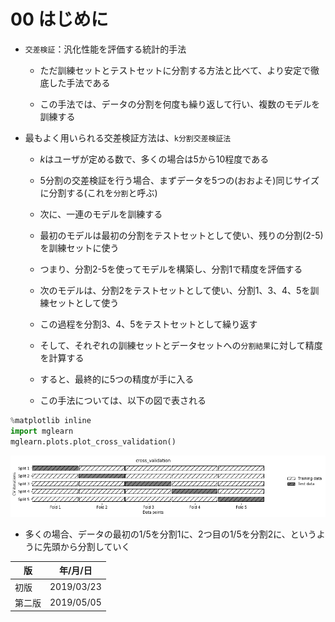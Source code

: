 
00 はじめに
==========

* `交差検証`：汎化性能を評価する統計的手法

    * ただ訓練セットとテストセットに分割する方法と比べて、より安定で徹底した手法である

    * この手法では、データの分割を何度も繰り返して行い、複数のモデルを訓練する

* 最もよく用いられる交差検証方法は、`k分割交差検証法`

    * $k$はユーザが定める数で、多くの場合は5から10程度である

    * 5分割の交差検証を行う場合、まずデータを5つの(おおよそ)同じサイズに分割する(これを`分割`と呼ぶ)

    * 次に、一連のモデルを訓練する

    * 最初のモデルは最初の分割をテストセットとして使い、残りの分割(2-5)を訓練セットに使う

    * つまり、分割2-5を使ってモデルを構築し、分割1で精度を評価する

    * 次のモデルは、分割2をテストセットとして使い、分割1、3、4、5を訓練セットとして使う

    * この過程を分割3、4、5をテストセットとして繰り返す

    * そして、それぞれの訓練セットとデータセットへの`分割結果`に対して精度を計算する

    * すると、最終的に5つの精度が手に入る

    * この手法については、以下の図で表される


```python
%matplotlib inline
import mglearn
mglearn.plots.plot_cross_validation()
```


![png](./images/00/output_1_0.png)


* 多くの場合、データの最初の1/5を分割1に、2つ目の1/5を分割2に、というように先頭から分割していく



| 版     | 年/月/日   |
| ------ | ---------- |
| 初版   | 2019/03/23 |
| 第二版 | 2019/05/05 |

